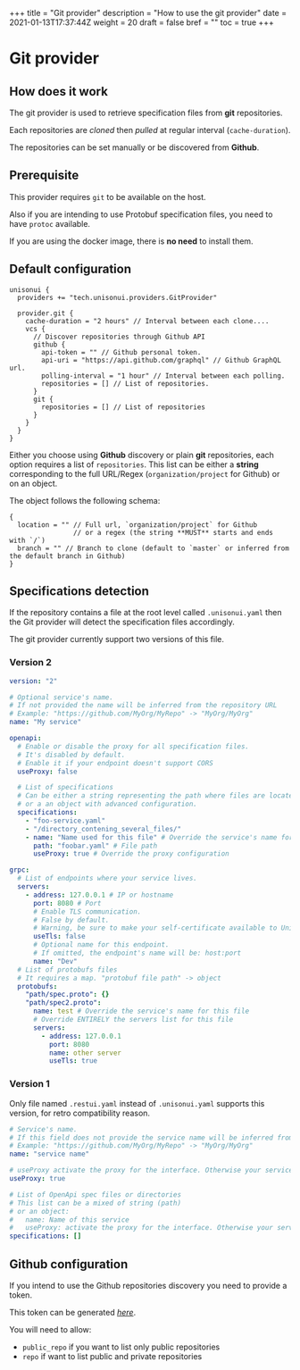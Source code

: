 +++
title = "Git provider"
description = "How to use the git provider"
date = 2021-01-13T17:37:44Z
weight = 20
draft = false
bref = ""
toc = true
+++

# Git provider

## How does it work

The git provider is used to retrieve specification files from **git** repositories.

Each repositories are *cloned* then *pulled* at regular interval (`cache-duration`).

The repositories can be set manually or be discovered from **Github**.

## Prerequisite

This provider requires `git` to be available on the host.

Also if you are intending to use Protobuf specification files, you need to have `protoc` available.

If you are using the docker image, there is **no need** to install them.

## Default configuration

```hocon
unisonui {
  providers += "tech.unisonui.providers.GitProvider"

  provider.git {
    cache-duration = "2 hours" // Interval between each clone....
    vcs {
      // Discover repositories through Github API
      github {
        api-token = "" // Github personal token.
        api-uri = "https://api.github.com/graphql" // Github GraphQL url.
        polling-interval = "1 hour" // Interval between each polling.
        repositories = [] // List of repositories.
      }
      git {
        repositories = [] // List of repositories
      }
    }
  }
}
```

Either you choose using **Github** discovery or plain **git** repositories,
each option requires a list of `repositories`.
This list can be either a **string** corresponding to
the full URL/Regex (`organization/project` for Github) or on an object.

The object follows the following schema:

```hocon
{
  location = "" // Full url, `organization/project` for Github
                // or a regex (the string **MUST** starts and ends with `/`)
  branch = "" // Branch to clone (default to `master` or inferred from the default branch in Github)
}
```

## Specifications detection

If the repository contains a file at the root level called `.unisonui.yaml` then the Git provider will
detect the specification files accordingly.

The git provider currently support two versions of this file.

### Version 2

```yaml
version: "2"

# Optional service's name.
# If not provided the name will be inferred from the repository URL
# Example: "https://github.com/MyOrg/MyRepo" -> "MyOrg/MyOrg"
name: "My service"

openapi:
  # Enable or disable the proxy for all specification files.
  # It's disabled by default.
  # Enable it if your endpoint doesn't support CORS
  useProxy: false

  # List of specifications
  # Can be either a string representing the path where files are located
  # or a an object with advanced configuration.
  specifications:
    - "foo-service.yaml"
    - "/directory_contening_several_files/"
    - name: "Name used for this file" # Override the service's name for this file
      path: "foobar.yaml" # File path
      useProxy: true # Override the proxy configuration

grpc:
  # List of endpoints where your service lives.
  servers:
    - address: 127.0.0.1 # IP or hostname
      port: 8080 # Port
      # Enable TLS communication.
      # False by default.
      # Warning, be sure to make your self-certificate available to UnisonUI.
      useTls: false
      # Optional name for this endpoint.
      # If omitted, the endpoint's name will be: host:port
      name: "Dev"
  # List of protobufs files
  # It requires a map. "protobuf file path" -> object
  protobufs:
    "path/spec.proto": {}
    "path/spec2.proto":
      name: test # Override the service's name for this file
      # Override ENTIRELY the servers list for this file
      servers:
        - address: 127.0.0.1
          port: 8080
          name: other server
          useTls: true
```

### Version 1

Only file named `.restui.yaml` instead of `.unisonui.yaml` supports this version, for retro compatibility reason.

```yaml
# Service's name.
# If this field does not provide the service name will be inferred from the repository URL
# Example: "https://github.com/MyOrg/MyRepo" -> "MyOrg/MyOrg"
name: "service name"

# useProxy activate the proxy for the interface. Otherwise your service might needs to activate CORS
useProxy: true

# List of OpenApi spec files or directories
# This list can be a mixed of string (path)
# or an object:
#   name: Name of this service
#   useProxy: activate the proxy for the interface. Otherwise your service might needs to activate CORS
specifications: []
```

## Github configuration

If you intend to use the Github repositories discovery you need to provide a token.

This token can be generated *[here](https://github.com/settings/tokens/new)*.

You will need to allow:

* `public_repo` if you want to list only public repositories
* `repo` if want to list public and private repositories
